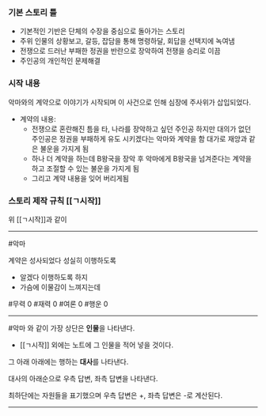 ### 기본 스토리 틀
- 기본적인 기반은 단체의 수장을 중심으로 돌아가는 스토리
- 주위 인물의 상황보고, 갈등, 잡담을 통해 명령하달, 회답을 선택지에 녹여냄
- 전쟁으로 드러난 부패한 정권을 반란으로 장악하여 전쟁을 승리로 이끔
- 주인공의 개인적인 문제해결

### 시작 내용
악마와의 계약으로 이야기가 시작되며
이 사건으로 인해 심장에 주사위가 삽입되었다.
- 계약의 내용:
	 - 전쟁으로 혼란해진 틈을 타, 나라를 장악하고 싶던 주인공
	 하지만 대의가 없던 주인공은
	 정권을 부패하게 유도 시키겠다는 악마와 계약을 함
	 대가로 재앙과 같은 불운을 가지게 됨
	 - 하나 더 계약을 하는데 B왕국을 장악 후 악마에게 B왕국을
	 넘겨준다는 계약을 하고 조절할 수 있는 불운을 가지게 됨
	 - 그리고 계약 내용을 잊어 버리게됨
### 스토리 제작 규칙 [[ㄱ시작]]
위 [[ㄱ시작]]과 같이

---
#악마

계약은 성사되었다 성실히 이행하도록

- 알겠다 이행하도록 하지
- 가슴에 이물감이 느껴지는데

#무력 0
#재력 0
#여론 0
#행운 0

---
#악마 와 같이 가장 상단은 **인물**을 나타낸다. 
- [[ㄱ시작]] 외에는 노트에 그 인물을 적어 넣을 것이다.

그 아래 아래에는 행하는 **대사**를 나타낸다.

대사의 아래순으로 우측 답변, 좌측 답변을 나타낸다.

최하단에는 자원들을 표기했으며 우측 답변은 +, 좌측 답변은 -로 계산된다.

---
